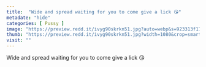 ```yaml
---
title:  "Wide and spread waiting for you to come give a lick 😘"
metadate: "hide"
categories: [ Pussy ]
image: "https://preview.redd.it/ivyg90skrkn51.jpg?auto=webp&s=923313f179d42f5c1c24dec85c9edf5962124559"
thumb: "https://preview.redd.it/ivyg90skrkn51.jpg?width=1080&crop=smart&auto=webp&s=a758be08f02eeb05b19b8548ce5ac347abbe4127"
visit: ""
---
```

Wide and spread waiting for you to come give a lick 😘
